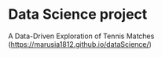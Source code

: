 # Data Science project
 A Data-Driven Exploration of Tennis Matches
(https://marusia1812.github.io/dataScience/)
